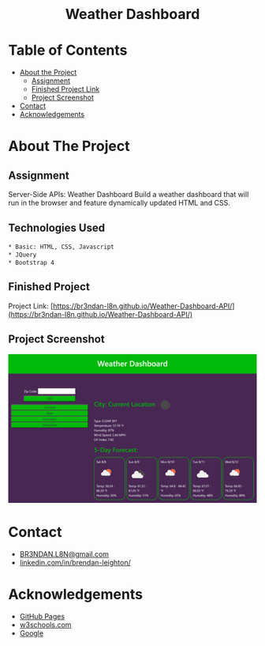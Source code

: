 <!-- PROJECT LOGO -->
<br />
<p align="center">
  <h1 align="center">Weather Dashboard</h1>
</p>



<!-- TABLE OF CONTENTS -->
# Table of Contents
* [About the Project](#about-the-project)
    * [Assignment](#assignment)
    * [Finished Project Link](#finished-project)
    * [Project Screenshot](#project-screenshot)
* [Contact](#contact)
* [Acknowledgements](#acknowledgements)



<!-- ABOUT THE PROJECT -->
# About The Project

## Assignment
Server-Side APIs: Weather Dashboard
Build a weather dashboard that will run in the browser and feature dynamically updated HTML and CSS.


## Technologies Used
    * Basic: HTML, CSS, Javascript
    * JQuery
    * Bootstrap 4


## Finished Project
Project Link: [https://br3ndan-l8n.github.io/Weather-Dashboard-API/](https://br3ndan-l8n.github.io/Weather-Dashboard-API/)


## Project Screenshot

![Screenshot](Assets/screencapture.png)



<!-- CONTACT -->
# Contact
* [BR3NDAN.L8N@gmail.com](BR3NDAN.L8N@gmail.com)
* [linkedin.com/in/brendan-leighton/](https://www.linkedin.com/in/brendan-leighton/)

<!-- ACKNOWLEDGEMENTS -->
# Acknowledgements
* [GitHub Pages](https://pages.github.com)
* [w3schools.com](https://www.w3schools.com/)
* [Google](https://www.google.com/)
